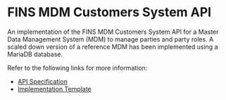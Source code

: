 # FINS MDM Customers System API

An implementation of the FINS MDM Customers System API for a Master Data Management System (MDM) to manage parties and party roles. A scaled down version of a reference MDM has been implemented using a MariaDB database. 

Refer to the following links for more information:

- [API Specification](https://anypoint.mulesoft.com/exchange/org.mule.examples/fins-mdm-customers-sys-api-spec/)
- [Implementation Template](https://anypoint.mulesoft.com/exchange/org.mule.examples/fins-mdm-customers-sys-api/)

